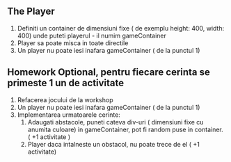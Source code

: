 ## The Player

1.  Definiti un container de dimensiuni fixe ( de exemplu height: 400, width: 400) unde puteti playerul - il numim gameContainer
2.  Player sa poate misca in toate directile
3.  Un player nu poate iesi inafara gameContainer ( de la punctul 1)


## Homework Optional, pentru fiecare cerinta se primeste 1 un de activitate

1. Refacerea jocului de la workshop
2. Un player nu poate iesi inafara gameContainer ( de la punctul 1)
2. Implementarea urmatoarele cerinte:
    1. Adaugati abstacole, puneti cateva div-uri ( dimensiuni fixe cu anumita culoare) in gameContainer, pot fi random puse in container. ( +1 activitate )
    2. Player daca intalneste un obstacol, nu poate trece de el ( +1  activitate)